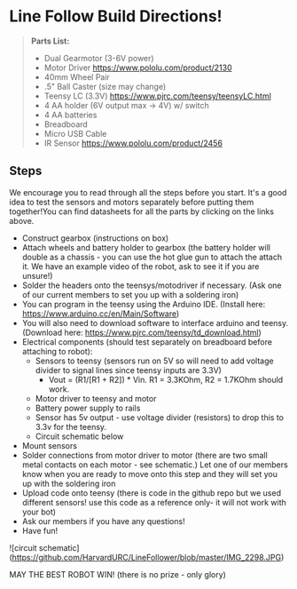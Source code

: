 Line Follow Build Directions!
============================

> **Parts List:**
> - Dual Gearmotor (3-6V power)
> - Motor Driver https://www.pololu.com/product/2130
> - 40mm Wheel Pair
> - .5" Ball Caster (size may change)
> - Teensy LC (3.3V) https://www.pjrc.com/teensy/teensyLC.html
> - 4 AA holder (6V output max -> 4V) w/ switch
> - 4 AA batteries
> - Breadboard 
> - Micro USB Cable
> - IR Sensor https://www.pololu.com/product/2456

Steps
------

We encourage you to read through all the steps before you start. It's a good idea to test the sensors and motors separately before putting them together!You can find datasheets for all the parts by clicking on the links above. 
- Construct gearbox (instructions on box)
- Attach wheels and battery holder to gearbox (the battery holder will double as a chassis - you can use the hot glue gun to attach the attach it. We have an example video of the robot, ask to see it if you are unsure!) 
- Solder the headers onto the teensys/motodriver if necessary. (Ask one of our current members to set you up with a soldering iron)
- You can program in the teensy using the Arduino IDE. (Install here: https://www.arduino.cc/en/Main/Software)
- You will also need to download software to interface arduino and teensy. (Download here: https://www.pjrc.com/teensy/td_download.html)
- Electrical components (should test separately on breadboard before attaching to robot):
    - Sensors to teensy (sensors run on 5V so will need to add voltage divider to signal lines since teensy inputs are 3.3V)
        - Vout = (R1/[R1 + R2]) * Vin.  R1 = 3.3KOhm, R2 = 1.7KOhm should work. 
    - Motor driver to teensy and motor
    - Battery power supply to rails 
    - Sensor has 5v output - use voltage divider (resistors) to drop this to 3.3v for the teensy. 
    - Circuit schematic below
- Mount sensors
- Solder connections from motor driver to motor (there are two small metal contacts on each motor - see schematic.) Let one of our members know when you are ready to move onto this step and they will set you up with the soldering iron
- Upload code onto teensy (there is code in the github repo but we used different sensors! use this code as a reference only- it will not work with your bot)
- Ask our members if you have any questions!
- Have fun!


![circuit schematic]
(https://github.com/HarvardURC/LineFollower/blob/master/IMG_2298.JPG)

MAY THE BEST ROBOT WIN! (there is no prize - only glory)
